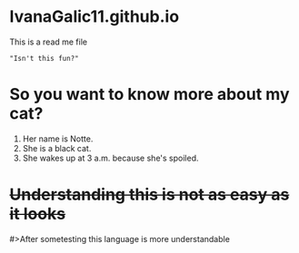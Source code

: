 # IvanaGalic11.github.io
This is a read me file

`"Isn't this fun?"`
# So you want to know more about my cat?

 1. Her name is Notte.
 2. She is a black cat.
 3. She wakes up at 3 a.m. because she's spoiled. 
 
# ~~Understanding this is not as easy as it looks~~
#>After sometesting this language is more understandable